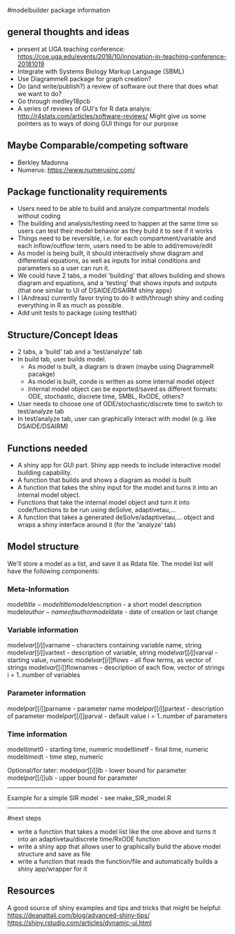 #modelbuilder package information




## general thoughts and ideas
* present at UGA teaching conference: https://coe.uga.edu/events/2018/10/innovation-in-teaching-conference-20181019
* Integrate with Systems Biology Markup Language (SBML)
* Use DiagrammeR package for graph creation?
* Do (and write/publish?) a review of software out there that does what we want to do?
* Go through medley18pcb
* A series of reviews of GUI's for R data analyis: http://r4stats.com/articles/software-reviews/  Might give us some pointers as to ways of doing GUI things for our purpose

## Maybe Comparable/competing software
* Berkley Madonna
* Numerus: https://www.numerusinc.com/

## Package functionality requirements
* Users need to be able to build and analyze compartmental models without coding
* The building and analysis/testing need to happen at the same time so users can test their model behavior as they build it to see if it works
* Things need to be reversible, i.e. for each compartment/variable and each inflow/outflow term, users need to be able to add/remove/edit
* As model is being built, it should interactively show diagram and differential equations, as well as inputs for initial conditions and parameters so a user can run it.
* We could have 2 tabs, a model 'building' that allows building and shows diagram and equations, and a 'testing' that shows inputs and outputs (that one similar to UI of DSAIDE/DSAIRM shiny apps)
* I (Andreas) currently favor trying to do it with/through shiny and coding everything in R as much as possible.
* Add unit tests to package (using testthat)


## Structure/Concept Ideas
* 2 tabs, a 'build' tab and a 'test/analyze' tab
* In build tab, user builds model. 
    * As model is built, a diagram is drawn (maybe using DiagrammeR pacakge)
    * As model is built, conde is written as some internal model object
    * Internal model object can be exported/saved as different formats: ODE, stochastic, discrete time, SMBL, RxODE, others?
* User needs to choose one of ODE/stochastic/discrete time to switch to test/analyze tab
* In test/analyze tab, user can graphically interact with model (e.g. like DSAIDE/DSAIRM)

## Functions needed
* A shiny app for GUI part. Shiny app needs to include interactive model building capability.
* A function that builds and shows a diagram as model is built
* A function that takes the shiny input for the model and turns it into an internal model object.
* Functions that take the internal model object and turn it into code/functions to be run using deSolve, adaptivetau,...
* A function that takes a generated deSolve/adaptivetau,... object and wraps a shiny interface around it (for the 'analyze' tab)

## Model structure
We'll store a model as a list, and save it as Rdata file. 
The model list will have the following components:

### Meta-Information
model$title - model title
model$description - a short model description
model$author - name of author
model$date - date of creation or last change


### Variable information
model$var[[i]]$varname - characters containing variable name, string
model$var[[i]]$vartext - description of variable, string
model$var[[i]]$varval - starting value, numeric
model$var[[i]]$flows - all flow terms, as vector of strings
model$var[[i]]$flownames - description of each flow, vector of strings
i = 1..number of variables

### Parameter information
model$par[[i]]$parname - parameter name
model$par[[i]]$partext - description of parameter 
model$par[[i]]$parval - default value 
i = 1..number of parameters

### Time information
model$time$t0 - starting time, numeric
model$time$tf - final time, numeric
model$time$dt - time step, numeric


Optional/for later:
model$par[[i]]$lb - lower bound for parameter 
model$par[[i]]$ub - upper bound for parameter 


********
Example for a simple SIR model - see make_SIR_model.R
********


#next steps

* write a function that takes a model list like the one above and turns it into an adaptivetau/discrete time/RxODE function
* write a shiny app that allows user to graphically build the above model structure and save as file
* write a function that reads the function/file and automatically builds a shiny app/wrapper for it



## Resources
A good source of shiny examples and tips and tricks that might be helpful:
https://deanattali.com/blog/advanced-shiny-tips/
https://shiny.rstudio.com/articles/dynamic-ui.html
